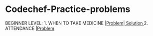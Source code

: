 <h1>Codechef-Practice-problems</h1>
BEGINNER LEVEL:
1. WHEN TO TAKE MEDICINE |<a href="https://www.codechef.com/problems/MEDIC">Problem</a>|<a href="https://github.com/ishul07/Codechef-Practice-problems/blob/master/When%20to%20take%20medicine.py"> Solution </a>
2. ATTENDANCE |<a href="https://www.codechef.com/problems/ATTND">Problem</a>
